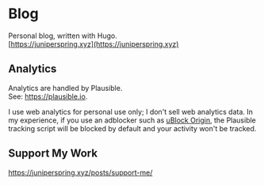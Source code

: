 # Blog
Personal blog, written with Hugo.  
[https://juniperspring.xyz](https://juniperspring.xyz)

## Analytics
Analytics are handled by Plausible.  
See: https://plausible.io.

I use web analytics for personal use only; I don't sell web analytics data.
In my experience, if you use an adblocker such as [uBlock Origin](https://github.com/gorhill/uBlock), the Plausible tracking script will be blocked by default and your activity won't be tracked.

## Support My Work
https://juniperspring.xyz/posts/support-me/
